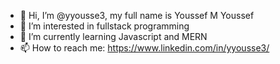 - 👋 Hi, I’m @yyousse3, my full name is Youssef M Youssef
- 👀 I’m interested in fullstack programming
- 🌱 I’m currently learning Javascript and MERN
- 📫 How to reach me: https://www.linkedin.com/in/yyousse3/

<!---
yyousse3/yyousse3 is a ✨ special ✨ repository because its `README.md` (this file) appears on your GitHub profile.
You can click the Preview link to take a look at your changes.
--->
